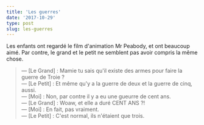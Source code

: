 ```yaml
---
title: 'Les guerres'
date: '2017-10-29'
type: post
slug: les-guerres
---
```


Les enfants ont regardé le film d'animation Mr Peabody, et ont beaucoup aimé. Par contre, le grand et le petit ne semblent pas avoir compris la même chose.

<!-- more -->

> — [Le Grand] : Mamie tu sais qu'il existe des armes pour faire la guerre de Troie ?  
> — [Le Petit] : Et même qu'y a la guerre de deux et la guerre de cinq, aussi.  
> — [Moi] : Non, par contre il y a eu une gueurre de cent ans.  
> — [Le Grand] : Woaw, et elle a duré CENT ANS ?!  
> — [Moi] : En fait, pas vraiment.  
> — [Le Petit] : C'est normal, ils n'étaient que trois.
